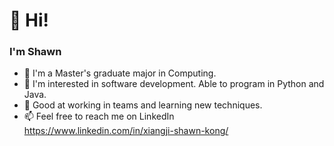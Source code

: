 # 👋 Hi!
### I'm Shawn

- 🌱 I'm a Master's graduate major in Computing.
- 👀 I'm interested in software development. Able to program in Python and Java.
- 💞️ Good at working in teams and learning new techniques.
- 📫 Feel free to reach me on LinkedIn https://www.linkedin.com/in/xiangji-shawn-kong/

<!---
shawn-jj/shawn-jj is a ✨ special ✨ repository because its `README.md` (this file) appears on your GitHub profile.
You can click the Preview link to take a look at your changes.
--->
